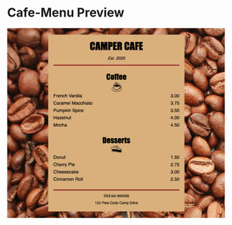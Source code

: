 # Cafe-Menu Preview

![Cafe Menu](https://github.com/chelspark/Cafe-Menu/blob/main/Cafe%20Menu.png?raw=true)
